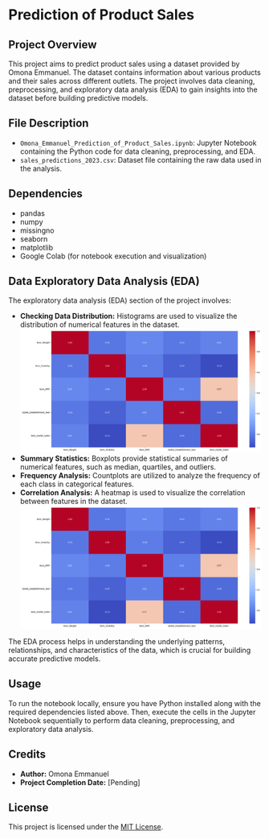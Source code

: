 # Prediction of Product Sales

## Project Overview

This project aims to predict product sales using a dataset provided by Omona Emmanuel. The dataset contains information about various products and their sales across different outlets. The project involves data cleaning, preprocessing, and exploratory data analysis (EDA) to gain insights into the dataset before building predictive models.

## File Description

- `Omona_Emmanuel_Prediction_of_Product_Sales.ipynb`: Jupyter Notebook containing the Python code for data cleaning, preprocessing, and EDA.
- `sales_predictions_2023.csv`: Dataset file containing the raw data used in the analysis.

## Dependencies

- pandas
- numpy
- missingno
- seaborn
- matplotlib
- Google Colab (for notebook execution and visualization)

## Data Exploratory Data Analysis (EDA)

The exploratory data analysis (EDA) section of the project involves:

- **Checking Data Distribution:** Histograms are used to visualize the distribution of numerical features in the dataset.
  ![Histograms for Numerical Features](https://github.com/OMONa-E/Prediction-of-Product-Sales/blob/main/Correlation%20Heatmap.png)
- **Summary Statistics:** Boxplots provide statistical summaries of numerical features, such as median, quartiles, and outliers.
- **Frequency Analysis:** Countplots are utilized to analyze the frequency of each class in categorical features.
- **Correlation Analysis:** A heatmap is used to visualize the correlation between features in the dataset.
  ![Histograms for Numerical Features](https://github.com/OMONa-E/Prediction-of-Product-Sales/blob/main/Correlation%20Heatmap.png)

The EDA process helps in understanding the underlying patterns, relationships, and characteristics of the data, which is crucial for building accurate predictive models.

## Usage

To run the notebook locally, ensure you have Python installed along with the required dependencies listed above. Then, execute the cells in the Jupyter Notebook sequentially to perform data cleaning, preprocessing, and exploratory data analysis.

## Credits

- **Author:** Omona Emmanuel
- **Project Completion Date:** [Pending]

## License

This project is licensed under the [MIT License](LICENSE).
